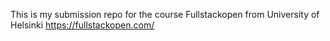 This is my submission repo for the course Fullstackopen from University of Helsinki https://fullstackopen.com/
